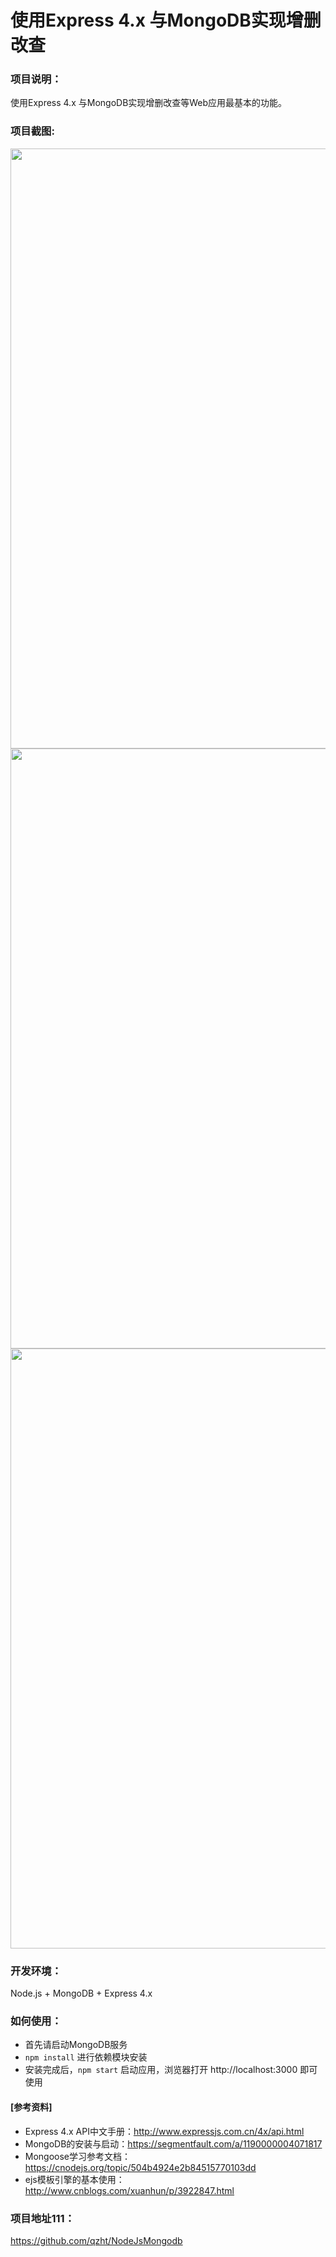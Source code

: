 # 使用Express 4.x 与MongoDB实现增删改查
### 项目说明：
使用Express 4.x 与MongoDB实现增删改查等Web应用最基本的功能。 

### 项目截图:

<img src="https://github.com/liuxuanqiang/Express_MongoDb_Demo/blob/master/screenshots/screenshots-01.jpg" width="960px">
    
<img src="https://github.com/liuxuanqiang/Express_MongoDb_Demo/blob/master/screenshots/screenshots-02.jpg" width="960px">

<img src="https://github.com/liuxuanqiang/Express_MongoDb_Demo/blob/master/screenshots/screenshots-03.jpg" width="960px">

### 开发环境：
Node.js + MongoDB + Express 4.x

### 如何使用：
* 首先请启动MongoDB服务
* `npm install` 进行依赖模块安装
* 安装完成后，`npm start` 启动应用，浏览器打开 http://localhost:3000 即可使用

#### [参考资料]
* Express 4.x API中文手册：http://www.expressjs.com.cn/4x/api.html
* MongoDB的安装与启动：https://segmentfault.com/a/1190000004071817
* Mongoose学习参考文档：https://cnodejs.org/topic/504b4924e2b84515770103dd
* ejs模板引擎的基本使用：http://www.cnblogs.com/xuanhun/p/3922847.html

### 项目地址111：
https://github.com/qzht/NodeJsMongodb
